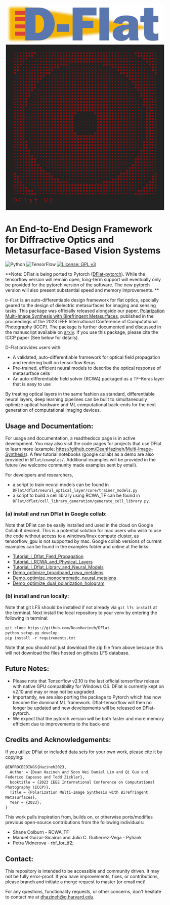 <div align="center">
  <img src=/docs/imgs/DFlat_Long.png alt="Dflat" width="500"/>
</div>
<div align="center">
  <img src=/docs/imgs/autoGDS_metalens.png alt="Dflat" width="500"/>
</div>

# An End-to-End Design Framework for Diffractive Optics and Metasurface-Based Vision Systems
![Python](https://img.shields.io/badge/python-3670A0?style=for-the-badge&logo=python&logoColor=ffdd54)
![TensorFlow](https://img.shields.io/badge/TensorFlow-%23FF6F00.svg?style=for-the-badge&logo=TensorFlow&logoColor=white)
[![License: GPL v3](https://img.shields.io/badge/License-GPLv3-blue.svg)](https://www.gnu.org/licenses/gpl-3.0)

**Note: DFlat is being ported to Pytorch (<a href="https://github.com/DeanHazineh/DFlat-pytorch" target="_blank">DFlat-pytorch</a>). While the tensorflow version will remain open, long-term support will eventually only be provided for the pytorch version of the software. The new pytorch version will also present substantial speed and memory improvements. **   

`D-Flat` is an auto-differentiable design framework for flat optics, specially geared to the design of dielectric metasurfaces for imaging and sensing tasks. This package was officially released alongside our paper,  <a href="https://deanhazineh.github.io/publications/Multi_Image_Synthesis/combined_paper.pdf" target="_blank"> Polarization Multi-Image Synthesis with Birefringent Metasurfaces</a>, published in the proceedings of the 2023 IEEE International Conference of Computational Photography (ICCP). The package is further documented and discussed in the manuscript available on <a href="https://arxiv.org/abs/2207.14780" target="_blank">arxiv</a>. If you use this package, please cite the ICCP paper (See below for details). 

D-Flat provides users with:
- A validated, auto-differentiable framework for optical field propagation and rendering built on tensorflow Keras
- Pre-trained, efficient neural models to describe the optical response of metasurface cells
- An auto-differentiable field solver (RCWA) packaged as a TF-Keras layer that is easy to use

By treating optical layers in the same fashion as standard, differentiable neural layers, deep learning pipelines can be built to simultaneously optimize optical hardware and ML computational back-ends for the next generation of computational imaging devices.

## Usage and Documentation:

For usage and documentation, a readthedocs page is in active development. You may also visit the code pages for projects that use DFlat to learn more (example: https://github.com/DeanHazineh/Multi-Image-Synthesis). A few tutorial notebooks (google collab) as a demo are also provided in `DFlat/examples/`. Additional examples will be provided in the future (we welcome community made examples sent by email).

For developers and researchers,

- a script to train neural models can be found in `DFlat/dflat/neural_optical_layer/core/trainer_models.py`
- a script to build a cell library using RCWA_TF can be found in `DFlat/dflat/cell_library_generation/generate_cell_library.py`.

### (a) install and run DFlat in Google collab:

Note that DFlat can be easily installed and used in the cloud on Google Collab if desired. This is a potential solution for mac users who wish to use the code without access to a windows/linux compute cluster,  as tensorflow_gpu is not supported by mac.
Google collab versions of current examples can be found in the examples folder and online at the links:
- <a href="https://colab.research.google.com/drive/1MknLVB6cQ1GQ2xRfHhlAfCQPiWXLHUM3?usp=sharing" target="_blank">Tutorial_I_Dflat_Field_Propagation</a>
- <a href="https://colab.research.google.com/drive/162Fg0P_QGiddUUeXUrJhikAdy2qpNXpc?usp=sharing" target="_blank">Tutorial_I_RCWA_and_Physical_Layers</a>
- <a href="https://colab.research.google.com/drive/1a27zLKMXfObyjQDF5nWZ9ug-7jWzmQer?usp=sharing" target="_blank">Tutorial_I_Dflat_Library_and_Neural_Models </a>
- <a href="https://colab.research.google.com/drive/1uGNU0PsCUunibnkyLZUnGa4Y54vj6XZ3?usp=sharing" target="_blank">Demo_optimize_broadband_rcwa_metalens</a>
- <a href="https://colab.research.google.com/drive/1F2KR87CHTBnMHkAHDb04F3FBHE0iUueV?usp=sharing" target="_blank">Demo_optimize_monochromatic_neural_metalens</a>
- <a href="https://colab.research.google.com/drive/1an1HWkMf0ynw0F1YZx5s82pKVwxw2E0X?usp=sharing" target="_blank">Demo_optimize_dual_polarization_hologram</a>

### (b) install and run locally:

Note that git LFS should be installed if not already via `git lfs install` at the terminal. Next install the local repository to your venv by entering the following in terminal:

```
git clone https://github.com/DeanHazineh/DFlat
python setup.py develop
pip install -r requirements.txt
```

Note that you should not just download the zip file from above because this will not download the files hosted on githubs LFS database.

## Future Notes:

- Please note that Tensorflow v2.10 is the last official tensorflow release with native GPU compatibility for Windows OS. DFlat is currently kept on v2.10 and may or may not be upgraded.
- Importantly, we are also porting the package to Pytorch which has now become the dominant ML framework. Dflat-tensorflow will then no longer be updated and new developments will be released on DFlat-pytorch.
- We expect that the pytorch version will be both faster and more memory efficient due to improvements to the back-end

## Credits and Acknowledgements:
If you utilize DFlat or included data sets for your own work, please cite it by copying:

```
@INPROCEEDINGS{Hazineh2023,
  Author = {Dean Hazineh and Soon Wei Daniel Lim and Qi Guo and Federico Capasso and Todd Zickler},
  booktitle = {2023 IEEE International Conference on Computational Photography (ICCP)}, 
  Title = {Polarization Multi-Image Synthesis with Birefringent Metasurfaces},
  Year = {2023},
}
```

This work pulls inspiration from, builds on, or otherwise ports/modifies previous open-source contributions from the following individuals:
 * Shane Colburn - RCWA_TF
 * Manuel Guizar-Sicairos and Julio C. Guitierrez-Vega - Pyhank
 * Petra Vidnerova - rbf_for_tf2; 
 
## Contact:
This repository is intended to be accessible and community driven. It may not be fully error-proof.
If you have improvements, fixes, or contributions, please branch and initiate a merge request to master (or email me)!

For any questions, functionality requests, or other concerns, don't hesitate to contact me at dhazineh@g.harvard.edu. 

